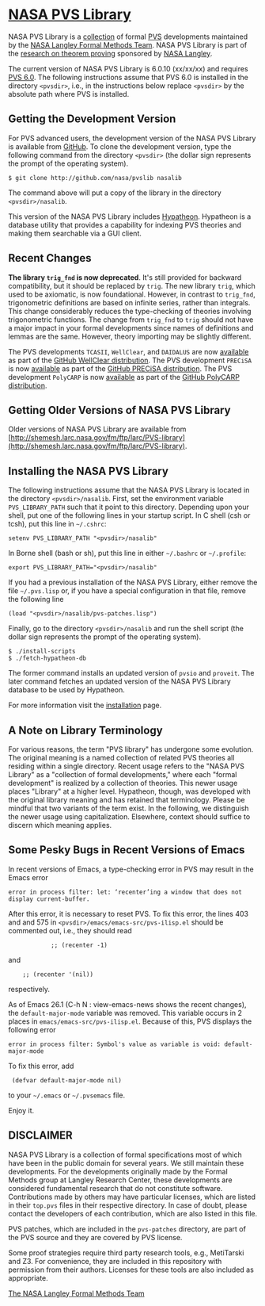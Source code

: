 [NASA PVS Library](http://shemesh.larc.nasa.gov/fm/ftp/larc/PVS-library)
=

NASA PVS Library is a
[collection](http://shemesh.larc.nasa.gov/fm/ftp/larc/PVS-library/library.html)
 of formal [PVS](http://pvs.csl.sri.com) developments
maintained by the [NASA
Langley Formal Methods Team](http://shemesh.larc.nasa.gov/fm). NASA PVS Library
is part of the
  [research on theorem proving](http://shemesh.larc.nasa.gov/fm/fm-pvs.html) sponsored by [NASA
  Langley](http://www.nasa.gov/centers/langley/home).

The current version of NASA PVS Library is 6.0.10 (xx/xx/xx)
and requires [PVS 6.0](http://pvs.csl.sri.com/download.shtml). The
following instructions assume that PVS 6.0 is installed in the directory
`<pvsdir>`, i.e., in the instructions below replace `<pvsdir>` by the
absolute path where PVS is installed.

Getting the Development Version
-
For PVS advanced users, the development version of the NASA PVS Library is available from
[GitHub](https://github.com/nasa/pvslib). To clone the development
version, type the following command from the directory `<pvsdir>`
(the dollar sign represents the prompt of the operating system).

~~~
$ git clone http://github.com/nasa/pvslib nasalib 
~~~

The command above will put a copy of the library in the directory
`<pvsdir>/nasalib`.

This version of the NASA PVS Library includes
[Hypatheon](http://shemesh.larc.nasa.gov/people/bld/hypatheon.html).
Hypatheon is a database utility that provides a capability for indexing PVS theories and making
them searchable via a GUI client.

Recent Changes
-
**The library `trig_fnd` is now deprecated**. It's still provided for
backward compatibility, but it should be replaced by `trig`.  The new
library `trig`, which used to be axiomatic, is now
foundational. However, in contrast to `trig_fnd`, trigonometric
definitions are based on infinite series, rather than integrals. This
change considerably reduces the type-checking of theories involving
trigonometric functions. The change from `trig_fnd` to `trig` should
not have a major impact in your formal developments since names of
definitions and lemmas are the same. However, theory importing may be
slightly different.

The PVS developments `TCASII`, `WellClear`,  and `DAIDALUS` are now
[available](https://github.com/nasa/WellClear/tree/master/PVS) as part 
of the
[GitHub WellClear distribution](https://github.com/nasa/WellClear). The PVS development `PRECiSA`  is now
[available](https://github.com/nasa/PRECiSA/tree/master/PVS) as part 
of the [GitHub PRECiSA distribution](https://github.com/nasa/PRECiSA). The PVS development `PolyCARP`  is now
[available](https://github.com/nasa/PolyCARP/tree/master/PVS) as part 
of the [GitHub PolyCARP distribution](https://github.com/nasa/PolyCARP).

Getting Older Versions of NASA PVS Library 
-
Older versions of NASA PVS Library are available from
[http://shemesh.larc.nasa.gov/fm/ftp/larc/PVS-library](http://shemesh.larc.nasa.gov/fm/ftp/larc/PVS-library). 

Installing the NASA PVS Library
-
The following instructions assume that the NASA PVS Library is located
in the directory `<pvsdir>/nasalib`. First, set
the environment variable `PVS_LIBRARY_PATH` such that it point to this
directory. Depending upon your shell, put one of the following lines
in your startup script.  In C shell (csh or tcsh), put this line in `~/.cshrc`:

~~~
setenv PVS_LIBRARY_PATH "<pvsdir>/nasalib"
~~~

In Borne shell (bash or sh), put this line in either `~/.bashrc` or `~/.profile`:

~~~
export PVS_LIBRARY_PATH="<pvsdir>/nasalib"
~~~

If you had a previous installation of the NASA PVS Library, either
remove the file `~/.pvs.lisp` or, if you have a special configuration
in that file, remove the following line  

~~~
(load "<pvsdir>/nasalib/pvs-patches.lisp") 
~~~

Finally, go to the directory `<pvsdir>/nasalib` and run the shell
script (the dollar sign represents the prompt of the operating system).

~~~
$ ./install-scripts
$ ./fetch-hypatheon-db
~~~

The former command installs an updated version of `pvsio` and `proveit`.
The later command fetches an updated version
of the NASA PVS Library database to be used by Hypatheon.

For more information visit the [installation](http://shemesh.larc.nasa.gov/fm/ftp/larc/PVS-library/installation.html)
page.

A Note on Library Terminology
-
For various reasons, the term "PVS library" has undergone some
evolution. The original meaning is a named
collection of related PVS theories all residing within a single
directory. Recent usage refers to the "NASA PVS Library"
as a "collection of formal developments," where each
"formal development" is realized by a collection of
theories. This newer usage places "Library" at a higher level.
Hypatheon, though, was developed with the original library meaning
and has retained that terminology.
Please be mindful that two variants of the term exist.
In the following, we distinguish the newer usage using capitalization.
Elsewhere, context should suffice to discern which meaning applies.

Some Pesky Bugs in Recent Versions of Emacs
-
In recent versions of Emacs, a type-checking error in PVS may result in the Emacs error 
```
error in process filter: let: ‘recenter’ing a window that does not display current-buffer.
```
After this error, it is necessary to reset PVS. To fix this error, the lines 403 and and 575 in `<pvsdir>/emacs/emacs-src/pvs-ilisp.el` should be commented out, i.e., they should read
```
		    ;; (recenter -1)
```
and 
```
	;; (recenter '(nil))
```
respectively.

As of Emacs 26.1 (C-h N : view-emacs-news shows the recent changes),
the `default-major-mode` variable was removed. This variable occurs in
2 places in
`emacs/emacs-src/pvs-ilisp.el`. Because of this, PVS displays the
following error
```
error in process filter: Symbol's value as variable is void: default-major-mode
```

To fix this error,  add
```
 (defvar default-major-mode nil)
```
to your `~/.emacs` or `~/.pvsemacs` file.

Enjoy it.

DISCLAIMER
--
NASA PVS Library is a collection of formal specifications most of
which have been in the public domain for several years. We still
maintain these developments. For the developments originally made by
the Formal Methods group at Langley Research Center, these
developments are considered fundamental research that do not
constitute software. Contributions made by others may have particular
licenses, which are listed in their `top.pvs` files in their
respective directory.  In case of doubt, please contact the developers
of each contribution, which are also listed in this file.

PVS patches, which are included in the `pvs-patches` directory, are part of the
PVS source and they are covered by PVS license.

Some proof strategies require third party research tools, e.g.,
MetiTarski and Z3. For convenience, they are included in this
repository with permission from their authors. Licenses for these
tools are also included as appropriate.


[The NASA Langley Formal Methods Team](http://shemesh.larc.nasa.gov/fm)

